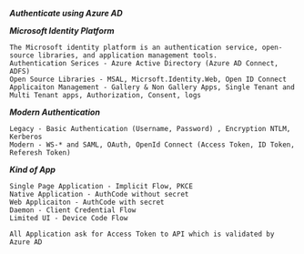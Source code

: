 ***Authenticate using Azure AD***

***Microsoft Identity Platform***
```
The Microsoft identity platform is an authentication service, open-source libraries, and application management tools.
Authentication Serices - Azure Active Directory (Azure AD Connect, ADFS)
Open Source Libraries - MSAL, Micrsoft.Identity.Web, Open ID Connect
Applicaiton Management - Gallery & Non Gallery Apps, Single Tenant and Multi Tenant apps, Authorization, Consent, logs
```

***Modern Authentication***
```
Legacy - Basic Authentication (Username, Password) , Encryption NTLM, Kerberos
Modern - WS-* and SAML, OAuth, OpenId Connect (Access Token, ID Token, Referesh Token)
```

***Kind of App***
```
Single Page Application - Implicit Flow, PKCE
Native Application - AuthCode without secret
Web Applicaiton - AuthCode with secret
Daemon - Client Credential Flow 
Limited UI - Device Code Flow

All Application ask for Access Token to API which is validated by Azure AD
```






